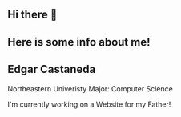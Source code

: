 ## Hi there 👋
## Here is some info about me!
<!-- **Ga8ilan/Ga8ilan** is a ✨ _special_ ✨ repository because its `README.md` (this file) appears on your GitHub profile. -->

## Edgar Castaneda
Northeastern Univeristy
Major: Computer Science

I'm currently working on a 
Website for my Father!

